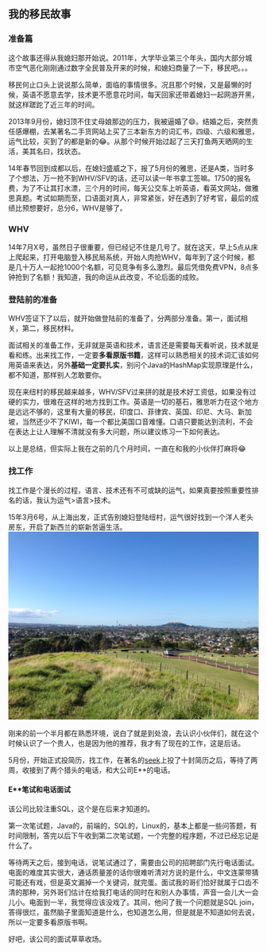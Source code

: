 ## 我的移民故事
### 准备篇
这个故事还得从我媳妇那开始说。2011年，大学毕业第三个年头，国内大部分城市空气恶化刚刚通过数字全民普及开来的时候，和媳妇商量了一下，移民吧。。。

移民何止口头上说说那么简单，面临的事情很多。况且那个时候，又是最懒的时候，英语不愿意去学，技术更不愿意花时间，每天回家还带着媳妇一起网游开黑，就这样蹉跎了近三年的时间。

2013年9月份，媳妇顶不住丈母娘那边的压力，我被逼婚了😄。结婚之后，突然责任感爆棚，去某著名二手货网站上买了三本新东方的词汇书，四级、六级和雅思，运气比较，买到了的都是新的😂。从那个时候开始过起了三天打鱼两天晒网的生活，美其名曰，找状态。

14年春节回到成都以后，在媳妇盛威之下，报了5月份的雅思，还是A类，当时多了个想法，万一抢不到WHV/SFV的话，还可以读一年书拿工签嘛。1750的报名费，为了不让其打水漂，三个月的时间，每天公交车上听英语，看英文网站，做雅思真题。考试如期而至，口语面对真人，非常紧张，好在遇到了好考官，最后的成绩比预想要好，总分6，WHV是够了。

### WHV
14年7月X号，虽然日子很重要，但已经记不住是几号了。就在这天，早上5点从床上爬起来，打开电脑登入移民局系统，开始人肉抢WHV，每年到了这个时候，都是几十万人一起抢1000个名额，可见竞争有多么激烈。最后凭借免费VPN，8点多钟抢到了名额！我知道，我的命运从此改变，不论后面的成败。

### 登陆前的准备
WHV签证下了以后，就开始做登陆前的准备了，分两部分准备。第一，面试相关，第二，移民材料。

面试相关的准备工作，无非就是英语和技术，语言还是需要每天看听说，技术就是看和练。出来找工作，一定要**多看原版书籍**，这样可以熟悉相关的技术词汇该如何用英语来表达，另外**基础一定要扎实**，别问个Java的HashMap实现原理是什么，都不知道，那样别人怎敢要你。

现在来纽村的移民越来越多，WHV/SFV过来拼的就是技术好工资低，如果没有过硬的实力，很难在这样的地方找到工作。英语是一切的基石，雅思听力在这个地方是远远不够的，这里有大量的移民，印度口、菲律宾、英国、印尼、大马、新加坡，当然还少不了KIWI，每一个都比美国口音难懂。口语只要能达到流利，不会在表达上让人理解不清就没有多大问题，所以建议练习一下如何表达。

以上是总结，但实际上我在之前的几个月时间，一直在和我的小伙伴打麻将😂

### 找工作
找工作是个漫长的过程，语言、技术还有不可或缺的运气，如果真要按照重要性排名的话，我认为运气>语言>技术。

15年3月6号，从上海出发，正式告别媳妇登陆纽村，运气很好找到一个洋人老头房东，开启了新西兰的崭新苦逼生活。
![Mt Roskill View](/images/mt-roskill-view.jpg)

刚来的前一个半月都在熟悉环境，说白了就是到处浪，去认识小伙伴们，就在这个时候认识了一个贵人，也是因为他的推荐，我才有了现在的工作，这是后话。

5月份，开始正式投简历，找工作，在著名的[seek](www.seek.co.nz)上投了十封简历之后，等待了两周，收接到了两个猎头的电话，和大公司E**的电话。

#### E**笔试和电话面试
该公司比较注重SQL，这个是在后来才知道的。

第一次笔试题，Java的，前端的，SQL的，Linux的，基本上都是一些问答题，有时间限制，答完以后下午收到第二次笔试题，一个完整的程序题，不过已经忘记是什么了。

等待两天之后，接到电话，说笔试通过了，需要由公司的招聘部门先行电话面试。电面的难度其实很大，通话质量差的话你很难听清对方说的是什么，中文连蒙带猜可能还有戏，但是英文漏掉一个关键词，就完蛋。面试我的哥们恰好就属于口齿不清的那种，另外哥们估计在给我打电话的同时在和别人办事情，声音一会儿大一会儿小。电面到一半，我觉得应该没戏了。其间，他问了我一个问题就是SQL join，答得很烂，虽然脑子里面知道是什么，也知道怎么用，但是就是不知道如何去说，所以一定要多看原版书啊。

好吧，该公司的面试草草收场。


